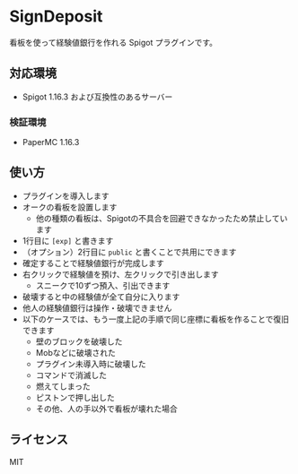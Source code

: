 # SignDeposit

看板を使って経験値銀行を作れる Spigot プラグインです。

## 対応環境

- Spigot 1.16.3 および互換性のあるサーバー

### 検証環境

- PaperMC 1.16.3

## 使い方

- プラグインを導入します
- オークの看板を設置します
  - 他の種類の看板は、Spigotの不具合を回避できなかったため禁止しています
- 1行目に `[exp]` と書きます
- （オプション）2行目に `public` と書くことで共用にできます
- 確定することで経験値銀行が完成します
- 右クリックで経験値を預け、左クリックで引き出します
    - スニークで10ずつ預入、引出できます
- 破壊すると中の経験値が全て自分に入ります
- 他人の経験値銀行は操作・破壊できません
- 以下のケースでは、もう一度上記の手順で同じ座標に看板を作ることで復旧できます
  - 壁のブロックを破壊した
  - Mobなどに破壊された
  - プラグイン未導入時に破壊した
  - コマンドで消滅した
  - 燃えてしまった
  - ピストンで押し出した
  - その他、人の手以外で看板が壊れた場合

## ライセンス

MIT